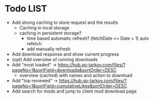 # Todo LIST

- Add strong caching to store request and the results
  - Caching in local storage
  - caching in  persistent storage?
    - time based automatic refresh? (fetchDate <= Date + 1) auto refetch
    - add manually refresh
- Add download response and show current progress
- (opt) Add overview of running downloads
- Add "most loaded" -> https://hub.sp-tarkov.com/files/?pageNo=1&sortField=downloads&sortOrder=DESC
  - overview (cached) with names and action to download
- Add "top reviewed" -> https://hub.sp-tarkov.com/files/?pageNo=1&sortField=cumulativeLikes&sortOrder=DESC
- Add search for mods and jump to client mod download page
